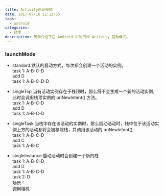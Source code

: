 ```yaml
---
title: Activity启动模式
date: 2017-07-10 11:13:35
tags: 
  - android 
categories:
  - 技术
description: 简单介绍下在 Android 中的四种 Activity 启动模式。
---
```



### launchMode

- standard
  默认的启动方式，每次都会创建一个活动的实例。  
  task 1: A-B-C-D  
  add D  
  task 1: A-B-C-D-D

- singleTop
  当有活动实例存在于栈顶时，那么将不会生成一个新的活动实例，此时会调用栈顶实例的 onNewIntent() 方法。  
  task 1: A-B-C-D  
  add D  
  task 1: A-B-C-D

- singleTask
  当栈中存在该活动的实例时，那么启动活动时，栈中位于该活动实例上方的活动都将会被移除栈，并调用该活动的 onNewIntent();  
  task 1: A-B-C-D  
  add C  
  task 1: A-B-C

- singleInstance
  启动活动时会创建一个新的栈  
  task 1: A-B-C-D  
  add D  
  task 1: A-B-C-D  
  task 2: D  
  场景：  
  调用相机

